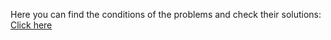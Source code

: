Here you can find the conditions of the problems and check their solutions: <a href="https://judge.softuni.org/Contests/Practice/Index/2856#0">Click here</a>